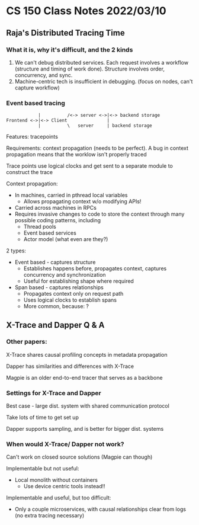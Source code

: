 # CS 150 Class Notes 2022/03/10

## Raja's Distributed Tracing Time
### What it is, why it's difficult, and the 2 kinds

1. We can't debug distributed services.
   Each request involves a workflow (structure and timing of work done).
   Structure involves order, concurrency, and sync.
1. Machine-centric tech is insufficient in debugging. (focus on nodes,
   can't capture workflow)

### Event based tracing

```
            |          /<-> server <->|<-> backend storage
Frontend <->|<-> Client               |
            |          \   server     | backend storage
```

Features: tracepoints

Requirements: context propagation (needs to be perfect). A bug in
context propagation means that the worklow isn't properly traced

Trace points use logical clocks and get sent to a separate module to
construct the trace

Context propagation:

* In machines, carried in pthread local variables
  * Allows propagating context w/o modifying APIs!
* Carried across machines in RPCs
* Requires invasive changes to code to store the context
  through many possible coding patterns, including
  * Thread pools
  * Event based services
  * Actor model (what even are they?)

2 types:

* Event based - captures structure
  * Establishes happens before, propagates context, captures concurrency
    and synchronization
  * Useful for establishing shape where required
* Span based - captures relationships
  * Propagates context only on request path
  * Uses logical clocks to establish spans
  * More common, because: ?

## X-Trace and Dapper Q & A

### Other papers:

X-Trace shares causal profiling concepts in metadata propagation

Dapper has similarities and differences with X-Trace

Magpie is an older end-to-end tracer that serves as a backbone

### Settings for X-Trace and Dapper

Best case - large dist. system with shared communication protocol

Take lots of time to get set up

Dapper supports sampling, and is better for bigger dist. systems

### When would X-Trace/ Dapper not work?

Can't work on closed source solutions (Magpie can though)

Implementable but not useful:

* Local monolith without containers
  * Use device centric tools instead!!

Implementable and useful, but too difficult:

* Only a couple microservices, with causal relationships clear
  from logs (no extra tracing necessary)

